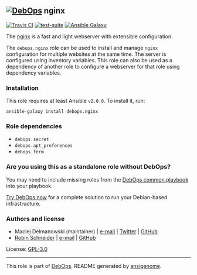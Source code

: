 ## [![DebOps](https://debops.org/images/debops-small.png)](https://debops.org) nginx

<!-- This file was generated by Ansigenome. Do not edit this file directly but
     instead have a look at the files in the ./meta/ directory. -->

[![Travis CI](https://img.shields.io/travis/debops/ansible-nginx.svg?style=flat)](https://travis-ci.org/debops/ansible-nginx)
[![test-suite](https://img.shields.io/badge/test--suite-ansible--nginx-blue.svg?style=flat)](https://github.com/debops/test-suite/tree/master/ansible-nginx/)
[![Ansible Galaxy](https://img.shields.io/badge/galaxy-debops.nginx-660198.svg?style=flat)](https://galaxy.ansible.com/debops/nginx)


The [nginx](http://nginx.org/) is a fast and light webserver with extensible
configuration.

The `debops.nginx` role can be used to install and manage `nginx` configuration
for multiple websites at the same time. The server is configured using
inventory variables. This role can also be used as a dependency of another role
to configure a webserver for that role using dependency variables.

### Installation

This role requires at least Ansible `v2.0.0`. To install it, run:

```Shell
ansible-galaxy install debops.nginx
```

### Role dependencies

- `debops.secret`
- `debops.apt_preferences`
- `debops.ferm`

### Are you using this as a standalone role without DebOps?

You may need to include missing roles from the [DebOps common
playbook](https://github.com/debops/debops-playbooks/blob/master/playbooks/common.yml)
into your playbook.

[Try DebOps now](https://debops.org/) for a complete solution to run your Debian-based infrastructure.





### Authors and license

- Maciej Delmanowski (maintainer) | [e-mail](mailto:drybjed@gmail.com) | [Twitter](https://twitter.com/drybjed) | [GitHub](https://github.com/drybjed)
- [Robin Schneider](https://docs.debops.org/en/latest/debops-keyring/docs/entities.html#debops-keyring-entity-ypid) | [e-mail](mailto:ypid@riseup.net) | [GitHub](https://github.com/ypid)

License: [GPL-3.0](https://tldrlegal.com/license/gnu-general-public-license-v3-%28gpl-3%29)

***

This role is part of [DebOps](https://debops.org/). README generated by [ansigenome](https://github.com/nickjj/ansigenome/).
